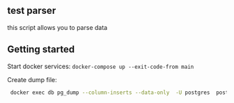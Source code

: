 ## test parser

this script allows you to parse data 

## Getting started

Start docker services:
    ```
    docker-compose up --exit-code-from main
    ```

Create dump file:
   ```bash
    docker exec db pg_dump --column-inserts --data-only  -U postgres  postgres > dumps/FILE_NAME.sql
  ```
